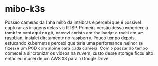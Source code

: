 # mibo-k3s
Possuo cameras da linha mibo da intelbras e percebi que é possivel capturar as imagens delas via RTSP. Primeira versão dessa experiencia também está aqui no git, escrevi scripts em shellscript e rodei em um raspbian, instalei diretamente no raspberry. Pouco tempo depois, estudando kubernetes percebi que teria uma performance melhor se fizesse um POD com alpine para cada camera. Com o passar do tempo comecei a sincronizar os videos na nuvem, custo desse storage ficou alto então eu mudei de um AWS S3 para o Google Drive.
